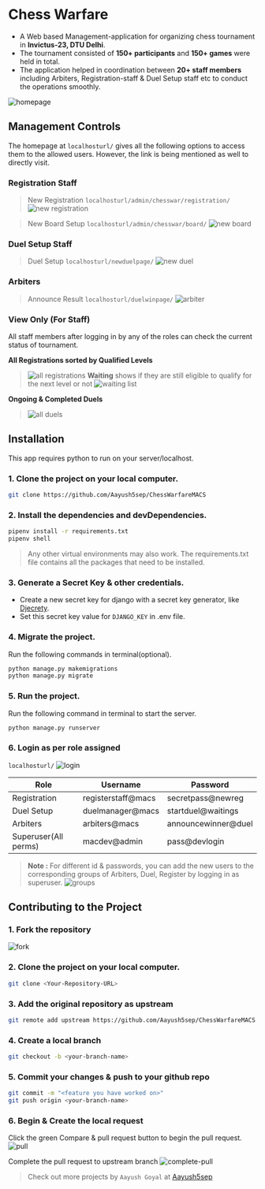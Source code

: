 # Chess Warfare

- A Web based Management-application for organizing chess tournament in **Invictus-23, DTU Delhi**.
- The tournament consisted of **150+ participants** and **150+ games** were held in total.
- The application helped in coordination between **20+ staff members** including Arbiters, Registration-staff & Duel Setup staff etc to conduct the operations smoothly.

![homepage](https://drive.google.com/uc?id=1jc9RU5U3k00R3uYeCDktrotv78KcoGR6)


## Management Controls
The homepage at `localhosturl/` gives all the following options to access them to the allowed users.
However, the link is being mentioned as well to directly visit. 

### Registration Staff
> New Registration `localhosturl/admin/chesswar/registration/`
![new registration](https://drive.google.com/uc?id=1IOlzywPP5Ik7Sqc42BjDv9Y_FMo3Afz6)

> New Board Setup `localhosturl/admin/chesswar/board/`
![new board](https://drive.google.com/uc?id=1pe28Whz8fttLA4DiUJLCmKxJ7iIBRKBf)


### Duel Setup Staff

> Duel Setup `localhosturl/newduelpage/`
![new duel](https://drive.google.com/uc?id=1_maIaCHYL8ITWglqMp218lPriNLhfWs7)


### Arbiters

> Announce Result `localhosturl/duelwinpage/`
![arbiter](https://drive.google.com/uc?id=1wk6jEDGurfjS4ifwiLPCS5R--pFsBIHi)



### View Only (For Staff)
All staff members after logging in by any of the roles can check the current status of tournament.

**All Registrations sorted by Qualified Levels**
> ![all registrations](https://drive.google.com/uc?id=191GouMq0Gc8j3Fn0EDxplJj_DX2tD8I7)
**Waiting** shows if they are still eligible to qualify for the next level or not
![waiting list](https://drive.google.com/uc?id=1shS_eT8p05-_j6u3k19FGHr9jVLThyMT)

**Ongoing & Completed Duels**
> ![all duels](https://drive.google.com/uc?id=1NZMAC-Iu80WxUAUi2q9ugIcFIm-426Kn)




## Installation
This app requires python to run on your server/localhost.

### 1. Clone the project on your local computer.

```sh
git clone https://github.com/Aayush5sep/ChessWarfareMACS
```

### 2. Install the dependencies and devDependencies.

```sh
pipenv install -r requirements.txt
pipenv shell
```
>Any other virtual environments may also work. 
>The requirements.txt file contains all the packages that need to be installed.

### 3. Generate  a Secret Key & other credentials.

- Create a new secret key for django with a secret key generator, like [Djecrety](https://djecrety.ir/).
- Set this secret key value for `DJANGO_KEY` in .env file.


### 4. Migrate the project.
Run the following commands in terminal(optional).
```sh
python manage.py makemigrations
python manage.py migrate
```

### 5. Run the project.
Run the following command in terminal to start the server.
```sh
python manage.py runserver
```

### 6. Login as per role assigned
`localhosturl/`
![login](https://drive.google.com/uc?id=19anxvrODcpHhlsZBGGB6hEqiBobVifna)

| Role | Username | Password |
|------|----------|----------|
| Registration | registerstaff@macs | secretpass@newreg |
| Duel Setup | duelmanager@macs | startduel@waitings |
| Arbiters | arbiters@macs | announcewinner@duel |
| Superuser(All perms) | macdev@admin | pass@devlogin |

> **Note :** For different id & passwords, you can add the new users to the corresponding groups of Arbiters, Duel, Register by logging in as superuser.
![groups](https://drive.google.com/uc?id=1wejqI-1bGx_d2jDnqTUUMvePhy_lAEm8)


## Contributing to the Project
### 1. Fork the repository
![fork](https://drive.google.com/uc?id=1ZF_tJBjVC5PVDu5eWfTbEQjvFqNoray-)

### 2. Clone the project on your local computer.

```sh
git clone <Your-Repository-URL>
```

### 3. Add the original repository as upstream

```sh
git remote add upstream https://github.com/Aayush5sep/ChessWarfareMACS
```

### 4. Create a local branch

```sh
git checkout -b <your-branch-name>
```

### 5. Commit your changes & push to your github repo

```sh
git commit -m "<feature you have worked on>"
git push origin <your-branch-name>
```

### 6. Begin & Create the local request

Click the green Compare & pull request button to begin the pull request.
![pull](https://drive.google.com/uc?id=11_LX9-eYt8AilvlfbxQYLw0NatqzxEJm)

Complete the pull request to upstream branch
![complete-pull](https://drive.google.com/uc?id=1iMrWJyos5AOTjMziQNB3yTZGuakrIe_0)






> Check out more projects by `Aayush Goyal` at [Aayush5sep][aayush]




[//]: # (These are reference links used in the body of this note and get stripped out when the markdown processor does its job. There is no need to format nicely because it shouldn't be seen)

   [git-repo]: <https://github.com/Aayush5sep/UserAuthAPI>
   [aayush]: <https://github.com/Aayush5sep>
